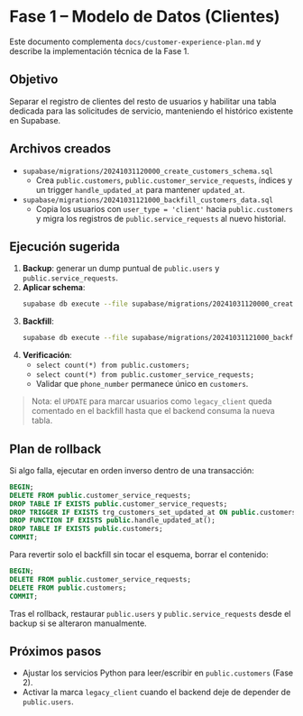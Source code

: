 # Fase 1 – Modelo de Datos (Clientes)

Este documento complementa `docs/customer-experience-plan.md` y describe la implementación técnica de la Fase 1.

## Objetivo
Separar el registro de clientes del resto de usuarios y habilitar una tabla dedicada para las solicitudes de servicio, manteniendo el histórico existente en Supabase.

## Archivos creados
- `supabase/migrations/20241031120000_create_customers_schema.sql`
  - Crea `public.customers`, `public.customer_service_requests`, índices y un trigger `handle_updated_at` para mantener `updated_at`.
- `supabase/migrations/20241031121000_backfill_customers_data.sql`
  - Copia los usuarios con `user_type = 'client'` hacia `public.customers` y migra los registros de `public.service_requests` al nuevo historial.

## Ejecución sugerida
1. **Backup**: generar un dump puntual de `public.users` y `public.service_requests`.
2. **Aplicar schema**:
   ```bash
   supabase db execute --file supabase/migrations/20241031120000_create_customers_schema.sql
   ```
3. **Backfill**:
   ```bash
   supabase db execute --file supabase/migrations/20241031121000_backfill_customers_data.sql
   ```
4. **Verificación**:
   - `select count(*) from public.customers;`
   - `select count(*) from public.customer_service_requests;`
   - Validar que `phone_number` permanece único en `customers`.

> Nota: el `UPDATE` para marcar usuarios como `legacy_client` queda comentado en el backfill hasta que el backend consuma la nueva tabla.

## Plan de rollback
Si algo falla, ejecutar en orden inverso dentro de una transacción:

```sql
BEGIN;
DELETE FROM public.customer_service_requests;
DROP TABLE IF EXISTS public.customer_service_requests;
DROP TRIGGER IF EXISTS trg_customers_set_updated_at ON public.customers;
DROP FUNCTION IF EXISTS public.handle_updated_at();
DROP TABLE IF EXISTS public.customers;
COMMIT;
```

Para revertir solo el backfill sin tocar el esquema, borrar el contenido:

```sql
BEGIN;
DELETE FROM public.customer_service_requests;
DELETE FROM public.customers;
COMMIT;
```

Tras el rollback, restaurar `public.users` y `public.service_requests` desde el backup si se alteraron manualmente.

## Próximos pasos
- Ajustar los servicios Python para leer/escribir en `public.customers` (Fase 2).
- Activar la marca `legacy_client` cuando el backend deje de depender de `public.users`.
